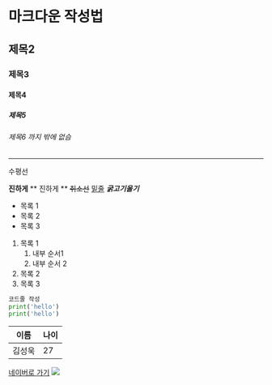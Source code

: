 # 마크다운 작성법
## 제목2 
### 제목3
#### 제목4
##### 제목5
###### 제목6 까지 밖에 없슴

---
수평선

**진하게**
** 진하게 **
~~취소선~~
<u>밑줄</u>
***굵고기울기***

- 목록 1
- 목록 2
- 목록 3

1. 목록 1
    1. 내부 순서1 
    2. 내부 순서 2
2. 목록 2
3. 목록 3

~~~python
코드줄 작성
print('hello')
print('hello')
~~~

|이름|나이|
|---|---|
|김성욱|27|

[네이버로 가기](https:/naver.com)
![](https://i.imgur.com/w6agGbr.jpeg)